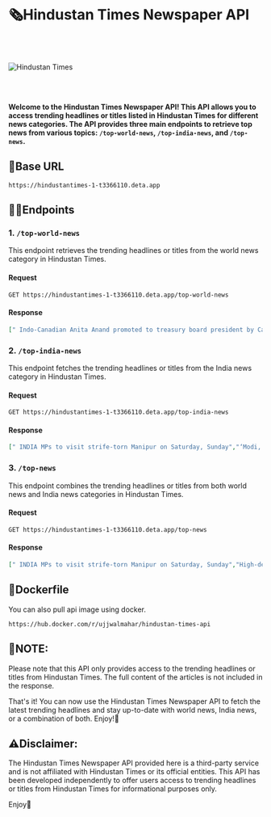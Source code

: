 # 🗞️Hindustan Times Newspaper API

<br></br>

![Hindustan Times](https://www.hindustantimes.com/static-content/1y/2023/ht-images/ht-logo.png)

<br></br>

**Welcome to the Hindustan Times Newspaper API! This API allows you to access trending headlines or titles listed in Hindustan Times for different news categories. The API provides three main endpoints to retrieve top news from various topics: `/top-world-news`, `/top-india-news`, and `/top-news`.**

## 🔗Base URL 

```
https://hindustantimes-1-t3366110.deta.app
```

## 🧟‍♂️Endpoints

### 1. `/top-world-news`

This endpoint retrieves the trending headlines or titles from the world news category in Hindustan Times.

#### Request

```
GET https://hindustantimes-1-t3366110.deta.app/top-world-news
```

#### Response

```json
[" Indo-Canadian Anita Anand promoted to treasury board president by Canadian PM","Eye for an eye! How Worldcoin rewards you for scanning your irises. Read","Mitch McConnell freezes and escorted away during press conference","Niger military detains President, overthrows govt as ‘coup’ declared","Why are US national parks aficionados dying during treks? Here's a grim picture" ..."]
```

### 2. `/top-india-news`

This endpoint fetches the trending headlines or titles from the India news category in Hindustan Times.

#### Request

```
GET https://hindustantimes-1-t3366110.deta.app/top-india-news
```

#### Response

```json
[" INDIA MPs to visit strife-torn Manipur on Saturday, Sunday","‘Modi, Modi vs INDIA, INDIA’: Slogan wars as Oppn seeks PM statement on Manipur","High-decibel unrest in Rajya Sabha: Jaishankar ‘upset’ over Opposition's conduct","'Gehlot ji could not come today as...': PM Modi amid PMO, CM Twitter war","Delhi jeweller stabbed to death in Karol Bagh; 1 employee arrested, 3 absconding", ...]
```

### 3. `/top-news`

This endpoint combines the trending headlines or titles from both world news and India news categories in Hindustan Times.

#### Request

```
GET https://hindustantimes-1-t3366110.deta.app/top-news
```

#### Response

```json
[" INDIA MPs to visit strife-torn Manipur on Saturday, Sunday","High-decibel unrest in Rajya Sabha: Jaishankar ‘upset’ over Opposition's conduct","'Gehlot ji could not come today as...': PM Modi amid PMO, CM Twitter war","PM Modi to inaugurate Gujarat's first Greenfield International Airport today","Indo-Canadian Anita Anand promoted to treasury board president by Canadian PM","Samsung reveals Z Flip 5, Z Fold 5, Galaxy Watch 6 and Tab S9 India prices","Novak Djokovic's father makes colossal 2024 'retirement' wish for Serbia star",,..."]
```


## 🐳Dockerfile

You can also pull api image using docker. 

```
https://hub.docker.com/r/ujjwalmahar/hindustan-times-api
```


## 📝NOTE:

Please note that this API only provides access to the trending headlines or titles from Hindustan Times. The full content of the articles is not included in the response.

That's it! You can now use the Hindustan Times Newspaper API to fetch the latest trending headlines and stay up-to-date with world news, India news, or a combination of both. Enjoy!🎉


## ⚠️Disclaimer:

The Hindustan Times Newspaper API provided here is a third-party service and is not affiliated with Hindustan Times or its official entities. This API has been developed independently to offer users access to trending headlines or titles from Hindustan Times for informational purposes only.

Enjoy🎉
